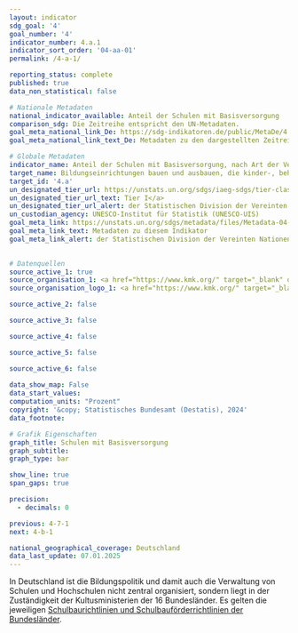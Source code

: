 ```yaml
---
layout: indicator    
sdg_goal: '4'    
goal_number: '4'    
indicator_number: 4.a.1    
indicator_sort_order: '04-aa-01'    
permalink: /4-a-1/    

reporting_status: complete    
published: true    
data_non_statistical: false    

# Nationale Metadaten    
national_indicator_available: Anteil der Schulen mit Basisversorgung    
comparison_sdg: Die Zeitreihe entspricht den UN-Metadaten.    
goal_meta_national_link_De: https://sdg-indikatoren.de/public/MetaDe/4.a.1.pdf
goal_meta_national_link_text_De: Metadaten zu den dargestellten Zeitreihen    

# Globale Metadaten    
indicator_name: Anteil der Schulen mit Basisversorgung, nach Art der Versorgungsleistung    
target_name: Bildungseinrichtungen bauen und ausbauen, die kinder-, behinderungs- und geschlechtergerecht sind und eine sichere, gewaltfreie, inklusive und effektive Lernumgebung für alle bieten    
target_id: '4.a'    
un_designated_tier_url: https://unstats.un.org/sdgs/iaeg-sdgs/tier-classification/'    
un_designated_tier_url_text: Tier I</a>    
un_designated_tier_url_alert: der Statistischen Division der Vereinten Nationen    
un_custodian_agency: UNESCO-Institut für Statistik (UNESCO-UIS)    
goal_meta_link: https://unstats.un.org/sdgs/metadata/files/Metadata-04-0A-01.pdf    
goal_meta_link_text: Metadaten zu diesem Indikator    
goal_meta_link_alert: der Statistischen Division der Vereinten Nationen    
    

# Datenquellen
source_active_1: true
source_organisation_1: <a href="https://www.kmk.org/" target="_blank" onclick="return confirm_alert('der Kultusministerkonferenz','De');" title="Klicken Sie hier um zur Website der Organisation Kultusministerkonferenz (KMK) zu gelangen."> Kultusministerkonferenz (KMK) </a>
source_organisation_logo_1: <a href="https://www.kmk.org/" target="_blank" onclick="return confirm_alert('der Kultusministerkonferenz','De');"><img src="https://sdg-indikatoren.de/public/OrgImgDe/kmk.png" alt="Logo kmk" style="height:60px; width:148px"/></a>

source_active_2: false

source_active_3: false

source_active_4: false

source_active_5: false

source_active_6: false
    
data_show_map: False    
data_start_values:     
computation_units: "Prozent"    
copyright: '&copy; Statistisches Bundesamt (Destatis), 2024'    
data_footnote:     

# Grafik Eigenschaften    
graph_title: Schulen mit Basisversorgung
graph_subtitle:     
graph_type: bar    

show_line: true
span_gaps: true

precision:
  - decimals: 0    

previous: 4-7-1    
next: 4-b-1    

national_geographical_coverage: Deutschland    
data_last_update: 07.01.2025    
---
```



In Deutschland ist die Bildungspolitik und damit auch die Verwaltung von Schulen und Hochschulen nicht zentral organisiert, sondern liegt in der Zuständigkeit der Kultusministerien der 16 Bundesländer. Es gelten die jeweiligen <a href="https://www.kmk.org/fileadmin/pdf/PresseUndAktuelles/2002/modernisierung12.pdf" target="_blank" onclick="return confirm_alert('der KMK', 'De');">Schulbaurichtlinien und Schulbauförderrichtlinien der Bundesländer</a>.